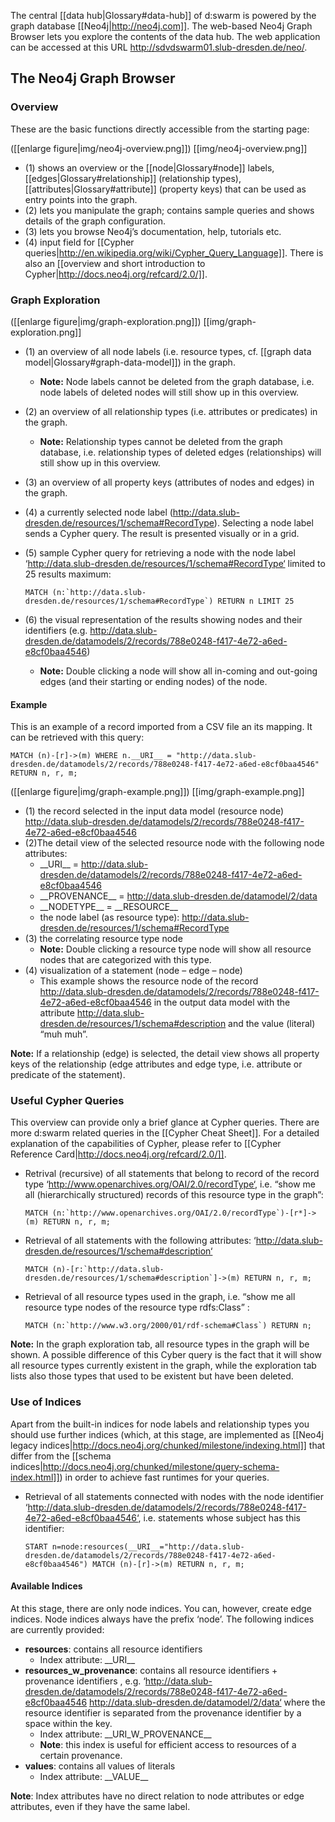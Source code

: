 The central [[data hub|Glossary#data-hub]] of d:swarm is powered by the graph database [[Neo4j|http://neo4j.com]]. The web-based Neo4j Graph Browser lets you explore the contents of the data hub. The web application can be accessed at this URL http://sdvdswarm01.slub-dresden.de/neo/.

## The Neo4j Graph Browser

### Overview

These are the basic functions directly accessible from the starting page:

([[enlarge figure|img/neo4j-overview.png]])
[[img/neo4j-overview.png]]

* (1) shows an overview or the [[node|Glossary#node]] labels, [[edges|Glossary#relationship]] (relationship types), [[attributes|Glossary#attribute]] (property keys) that can be used as entry points into the graph.
* (2) lets you manipulate the graph; contains sample queries and shows details of the graph configuration.
* (3) lets you browse Neo4j’s documentation, help, tutorials etc.
* (4) input field for [[Cypher queries|http://en.wikipedia.org/wiki/Cypher_Query_Language]]. There is also an [[overview and short introduction to Cypher|http://docs.neo4j.org/refcard/2.0/]].


### Graph Exploration

([[enlarge figure|img/graph-exploration.png]])
[[img/graph-exploration.png]]

* (1) an overview of all node labels (i.e. resource types, cf. [[graph data model|Glossary#graph-data-model]]) in the graph.
  * __Note:__ Node labels cannot be deleted from the graph database, i.e. node labels of deleted nodes will still show up in this overview.
* (2) an overview of all relationship types (i.e. attributes or predicates) in the graph.
  * __Note:__ Relationship types cannot be deleted from the graph database, i.e. relationship types of deleted edges (relationships) will still show up in this overview.
* (3) an overview of all property keys (attributes of nodes and edges) in the graph.
* (4) a currently selected node label (http://data.slub-dresden.de/resources/1/schema#RecordType). Selecting a node label sends a Cypher query. The result is presented visually or in a grid.
* (5) sample Cypher query for retrieving a node with the node label ‘http://data.slub-dresden.de/resources/1/schema#RecordType‘ limited to 25 results maximum:
    
    ``MATCH (n:`http://data.slub-dresden.de/resources/1/schema#RecordType`) RETURN n LIMIT 25``
* (6) the visual representation of the results showing nodes and their identifiers (e.g. http://data.slub-dresden.de/datamodels/2/records/788e0248-f417-4e72-a6ed-e8cf0baa4546)
  * __Note:__  Double clicking a node will show all in-coming and out-going edges (and their starting or ending nodes) of the node.


#### Example

This is an example of a record imported from a CSV file an its mapping. It can be retrieved with this query:

    MATCH (n)-[r]->(m) WHERE n.__URI__ = "http://data.slub-dresden.de/datamodels/2/records/788e0248-f417-4e72-a6ed-e8cf0baa4546" RETURN n, r, m;

([[enlarge figure|img/graph-example.png]])
[[img/graph-example.png]]

* (1) the record selected in the input data model (resource node) http://data.slub-dresden.de/datamodels/2/records/788e0248-f417-4e72-a6ed-e8cf0baa4546
* (2)The detail view of the selected resource node with the following node attributes:
  * \_\_URI\_\_ = http://data.slub-dresden.de/datamodels/2/records/788e0248-f417-4e72-a6ed-e8cf0baa4546
  * \_\_PROVENANCE\_\_ = http://data.slub-dresden.de/datamodel/2/data
  * \_\_NODETYPE\_\_ = \_\_RESOURCE\_\_
  * the node label (as resource type): http://data.slub-dresden.de/resources/1/schema#RecordType
* (3) the correlating resource type node
  * __Note:__ Double clicking a resource type node will show all resource nodes that are categorized with this type.
* (4) visualization of a statement (node – edge – node)
  * This example shows the resource node of the record http://data.slub-dresden.de/datamodels/2/records/788e0248-f417-4e72-a6ed-e8cf0baa4546 in the output data model with the attribute  http://data.slub-dresden.de/resources/1/schema#description and the value (literal) “muh muh”. 

__Note:__ If a relationship (edge) is selected, the detail view shows all property keys of the relationship (edge attributes and edge type, i.e. attribute or predicate of the statement).


### Useful Cypher Queries

This overview can provide only a brief glance at Cypher queries. There are more d:swarm related queries in the [[Cypher Cheat Sheet]]. For a detailed explanation of the capabilities of Cypher, please refer to [[Cypher Reference Card|http://docs.neo4j.org/refcard/2.0/]].

* Retrival (recursive) of all statements that belong to record of the record type ‘http://www.openarchives.org/OAI/2.0/recordType‘, i.e. “show me all (hierarchically structured) records of this resource type in the graph”:

    ``MATCH (n:`http://www.openarchives.org/OAI/2.0/recordType`)-[r*]->(m) RETURN n, r, m;``

* Retrieval of all statements with the following attributes: ‘http://data.slub-dresden.de/resources/1/schema#description‘

    ``MATCH (n)-[r:`http://data.slub-dresden.de/resources/1/schema#description`]->(m) RETURN n, r, m;``

* Retrieval of all resource types used in the graph, i.e. “show me all resource type nodes of the resource type rdfs:Class” :

    ``MATCH (n:`http://www.w3.org/2000/01/rdf-schema#Class`) RETURN n;``

__Note:__ In the graph exploration tab, all resource types in the graph will be shown. A possible difference of this Cyber query is the fact that it will show all resource types currently existent in the graph, while the exploration tab lists also those types that used to be existent but have been deleted.


### Use of Indices

Apart from the built-in indices for node labels and relationship types you should use further indices (which, at this stage, are implemented as [[Neo4j legacy indices|http://docs.neo4j.org/chunked/milestone/indexing.html]] that differ from the [[schema indices|http://docs.neo4j.org/chunked/milestone/query-schema-index.html]]) in order to achieve fast runtimes for your queries.

* Retrieval of all statements connected with nodes with the node identifier ‘http://data.slub-dresden.de/datamodels/2/records/788e0248-f417-4e72-a6ed-e8cf0baa4546‘, i.e. statements whose subject has this identifier:

    ``START n=node:resources(__URI__="http://data.slub-dresden.de/datamodels/2/records/788e0248-f417-4e72-a6ed-e8cf0baa4546") MATCH (n)-[r]->(m) RETURN n, r, m;``


#### Available Indices

At this stage, there are only node indices. You can, however, create edge indices. Node indices always have the prefix ‘node’. The following indices are currently provided:

* **resources**: contains all resource identifiers
  * Index attribute: \_\_URI\_\_
* **resources_w_provenance**: contains all resource identifiers + provenance identifiers , e.g. ‘http://data.slub-dresden.de/datamodels/2/records/788e0248-f417-4e72-a6ed-e8cf0baa4546 http://data.slub-dresden.de/datamodel/2/data‘ where the resource identifier is separated from the provenance identifier by a space within the key.
  * Index attribute: \_\_URI_W_PROVENANCE\_\_
  * **Note**: this index is useful for efficient access to resources of a certain provenance.
* **values**: contains all values of literals
  * Index attribute: \_\_VALUE\_\_

**Note**: Index attributes have no direct relation to node attributes or edge attributes, even if they have the same label.